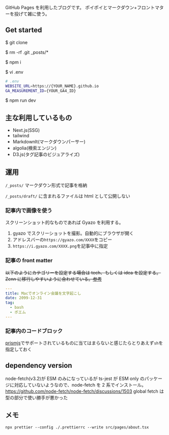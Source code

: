 GitHub Pages を利用したブログです。
ポイポイとマークダウン+フロントマターを投げて雑に使う。

## Get started

$ git clone

$ rm -rf .git \_posts/\*

$ npm i

$ vi .env

```bash
# .env
WEBSITE_URL=https://{YOUR_NAME}.github.io
GA_MEASUREMENT_ID={YOUR_GA4_ID}
```

$ npm run dev

## 主な利用しているもの

- Next.js(SSG)
- tailwind
- MarkdownIt(マークダウンパーサー)
- algolia(検索エンジン)
- D3.js(タグ記事のビジュアライズ)

## 運用

`/_posts/` マークダウン形式で記事を格納

`/_posts/draft/` に含まれるファイルは html として公開しない

### 記事内で画像を使う

スクリーンショット的なものであれば Gyazo を利用する。

1. gyazo でスクリーショットを撮影。自動的にブラウザが開く
2. アドレスバーの`https://gyazo.com/XXXX`をコピー
3. `https://i.gyazo.com/XXXX.png`を記事中に指定

### 記事の front matter

~~以下のようにカテゴリーを設定する場合は tech、もしくは idea を設定する。~~
~~Zenn に移行しやすいように合わせている。[参考](https://zenn.dev/tech-or-idea)~~

```yml
---
title: Macでオンライン会議を文字起こし
date: 2099-12-31
tag:
  - bash
  - ポエム
---
```

### 記事内のコードブロック

[prismjs](https://prismjs.com/#supported-languages)でサポートされているものに当てはまらないと感じたらとりあえず`sh`を指定しておく

## dependency version

node-fetch(v3.2)が ESM のみになっているが ts-jest が ESM only のパッケージに対応していないようなので、node-fetch を 2 系でインストール。
https://github.com/node-fetch/node-fetch/discussions/1503
global fetch は型の部分で使い勝手が悪かった

## メモ

`npx prettier --config ./.prettierrc --write src/pages/about.tsx`
